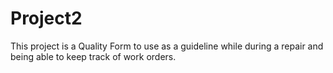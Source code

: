 # Project2

This project is a Quality Form to use as a guideline while during a repair and being able to keep track of work orders.
